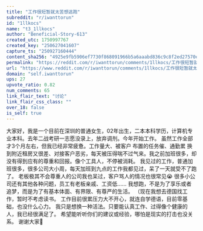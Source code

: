 ```yaml
---
title: "工作很短暂就太苦想逃跑"
subreddit: "r/iwanttorun"
id: "1llkocs"
name: "t3_1llkocs"
author: "Beneficial-Story-613"
created_utc: 1750997767
created_key: "250627041607"
capture_ts: "250927160444"
content_sha256: "4925e9fb5906ef7730f868091966b5a6aaabd836c9c8f2ed27570e58e5a7c25c"
permalink: "https://reddit.com/r/iwanttorun/comments/1llkocs/工作很短暂就太苦想逃跑/"
url: "https://www.reddit.com/r/iwanttorun/comments/1llkocs/工作很短暂就太苦想逃跑/"
domain: "self.iwanttorun"
ups: 27
upvote_ratio: 0.82
num_comments: 65
link_flair_text: "讨论"
link_flair_css_class: ""
over_18: false
is_self: true
---
```


大家好，我是一个目前在深圳的普通女生，02年出生，二本本科学历，计算机专业本科。去年二战考研一志愿没录上，放弃调剂。今年开始工作。
虽然工作全部才3个月左右，但我已经非常疲惫。工作量大、被客户
布置的任务催、通勤累
换到附近租房又很差、对接客户恶劣，每天被压得喘不过气来。我之前加班很多，却没有得到应有的尊重和回报。像个工具人，不停被消耗。
我见过的工作，普通加班很多，很多公司大小周，每天加班到九点的工作我都见过，呆了一天就受不了跑了。
老板极其不会尊重人的公司我也呆过，客户骂人的情况也很常见😭
很多小公司还有其他各种问题，员工有老板亲戚、工资低……
我想跑，不是为了享乐或者追梦，而是为了有基本体面、有界限、有尊严的生活。
（现在我想去德国找工作，暂时不考虑读书。
工作目前很累压力大不开心，就连自学德语，目前零基础，也没什么心力。
我只是想换一种活法。只要能认真工作、过得像个健康的人，我已经很满足了。
希望能听听你们的建议或经验，哪怕是现实的打击也没关系。 谢谢大家🙏
